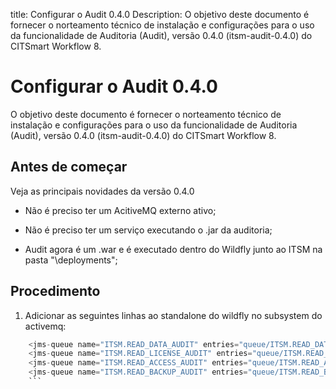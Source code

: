 title: Configurar o Audit 0.4.0
Description: O objetivo deste documento é fornecer o norteamento técnico de instalação e configurações para o uso da funcionalidade de Auditoria (Audit), versão 0.4.0 (itsm-audit-0.4.0) do CITSmart Workflow 8.
# Configurar o Audit 0.4.0

O objetivo deste documento é fornecer o norteamento técnico de instalação e configurações para o uso da funcionalidade de Auditoria (Audit), versão 0.4.0 (itsm-audit-0.4.0) do CITSmart Workflow 8.

Antes de começar 
-----------------

Veja as principais novidades da versão 0.4.0

 - Não é preciso ter um AcitiveMQ externo ativo;
 
 - Não é preciso ter um serviço executando o .jar da auditoria;
 
 - Audit agora é um .war e é executado dentro do Wildfly junto ao ITSM na pasta "\deployments";
 
Procedimento
------------

1. Adicionar as seguintes linhas ao standalone do wildfly no subsystem do activemq:

```java
    <jms-queue name="ITSM.READ_DATA_AUDIT" entries="queue/ITSM.READ_DATA_AUDIT java:jboss/exported/jms/queue/queue/ITSM.READ_DATA_AUDIT"/>
    <jms-queue name="ITSM.READ_LICENSE_AUDIT" entries="queue/ITSM.READ_LICENSE_AUDIT java:jboss/exported/jms/queue/queue/ITSM.READ_LICENSE_AUDIT"/>
    <jms-queue name="ITSM.READ_ACCESS_AUDIT" entries="queue/ITSM.READ_ACCESS_AUDIT java:jboss/exported/jms/queue/queue/ITSM.READ_ACCESS_AUDIT"/>
    <jms-queue name="ITSM.READ_BACKUP_AUDIT" entries="queue/ITSM.READ_BACKUP_AUDIT java:jboss/exported/jms/queue/queue/ITSM.READ_BACKUP_AUDIT"/>
    ```   
    
